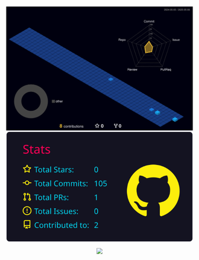 ![Status](./profile-3d-contrib/profile-night-view.svg)
![Detalhes](https://raw.githubusercontent.com/zzpropheta/zzpropheta/main/profile-summary-card-output/2077/3-stats.svg)

<p align="center">
  <a href="https://skillicons.dev">
    <img src="https://skillicons.dev/icons?i=js,html,css,github,java,py" />
  </a>
</p>
